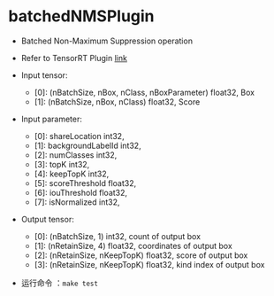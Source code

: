 # batchedNMSPlugin

+ Batched Non-Maximum Suppression operation
+ Refer to TensorRT Plugin [link](https://github.com/NVIDIA/TensorRT/tree/main/plugin/batchedNMSPlugin)
+ Input tensor:
  + [0]: (nBatchSize, nBox, nClass, nBoxParameter)    float32,    Box
  + [1]: (nBatchSize, nBox, nClass)                   float32,    Score
+ Input parameter:
  + [0]: shareLocation                                int32,
  + [1]: backgroundLabelId                            int32,
  + [2]: numClasses                                   int32,
  + [3]: topK                                         int32,
  + [4]: keepTopK                                     int32,
  + [5]: scoreThreshold                               float32,
  + [6]: iouThreshold                                 float32,
  + [7]: isNormalized                                 int32,
+ Output tensor:
  + [0]: (nBatchSize, 1)                              int32,      count of output box
  + [1]: (nRetainSize, 4)                             float32,    coordinates of output box
  + [2]: (nRetainSize, nKeepTopK)                     float32,    score of output box
  + [3]: (nRetainSize, nKeepTopK)                     float32,    kind index of output box

+ 运行命令  ：`make test`
